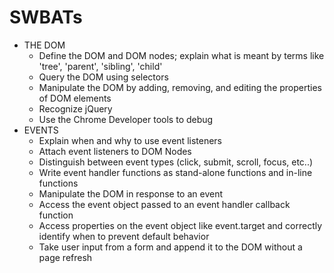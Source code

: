 # SWBATs
* THE DOM
  * Define the DOM and DOM nodes; explain what is meant by terms like 'tree', 'parent', 'sibling', 'child'
  * Query the DOM using selectors
  * Manipulate the DOM by adding, removing, and editing the properties of DOM elements
  * Recognize jQuery
  * Use the Chrome Developer tools to debug
* EVENTS
  * Explain when and why to use event listeners
  * Attach event listeners to DOM Nodes
  * Distinguish between event types (click, submit, scroll, focus, etc..)
  * Write event handler functions as stand-alone functions and in-line functions
  * Manipulate the DOM in response to an event
  * Access the event object passed to an event handler callback function
  * Access properties on the event object like event.target and correctly identify when to prevent default behavior
  * Take user input from a form and append it to the DOM without a page refresh
